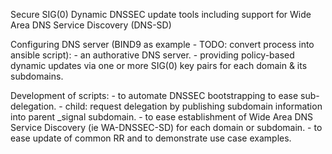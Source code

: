 
Secure SIG(0) Dynamic DNSSEC update tools including support for Wide Area DNS Service Discovery (DNS-SD)

Configuring DNS server (BIND9 as example - TODO: convert process into ansible script):
    - an authorative DNS server.
    - providing policy-based dynamic updates via one or more SIG(0) key pairs for each domain & its subdomains.

Development of scripts:
    - to automate DNSSEC bootstrapping to ease sub-delegation.
        - child: request delegation by publishing subdomain information into parent \_signal subdomain.
    - to ease establishment of Wide Area DNS Service Discovery (ie WA-DNSSEC-SD) for each domain or subdomain.
    - to ease update of common RR and to demonstrate use case examples.


